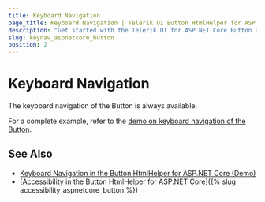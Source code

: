 ```yaml
---
title: Keyboard Navigation
page_title: Keyboard Navigation | Telerik UI Button HtmlHelper for ASP.NET Core
description: "Get started with the Telerik UI for ASP.NET Core Button and learn about the accessibility support it provides through its keyboard navigation functionality."
slug: keynav_aspnetcore_button
position: 2
---
```


# Keyboard Navigation

The keyboard navigation of the Button is always available.

For a complete example, refer to the [demo on keyboard navigation of the Button](https://demos.telerik.com/aspnet-core/button/keyboard-navigation).

## See Also

* [Keyboard Navigation in the Button HtmlHelper for ASP.NET Core (Demo)](https://demos.telerik.com/aspnet-core/button/keyboard-navigation)
* [Accessibility in the Button HtmlHelper for ASP.NET Core]({% slug accessibility_aspnetcore_button %})
